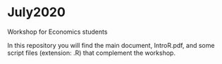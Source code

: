 # July2020
Workshop for Economics students

In this repository you will find the main document, IntroR.pdf, and some script files (extension: .R) that complement the workshop. 
